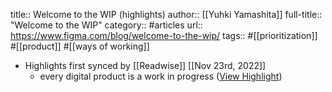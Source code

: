 title:: Welcome to the WIP (highlights)
author:: [[Yuhki Yamashita]]
full-title:: "Welcome to the WIP"
category:: #articles
url:: https://www.figma.com/blog/welcome-to-the-wip/
tags:: #[[prioritization]] #[[product]] #[[ways of working]]

- Highlights first synced by [[Readwise]] [[Nov 23rd, 2022]]
	- every digital product is a work in progress ([View Highlight](https://read.readwise.io/read/01gjhmcar68t3zg8dvkh1f3fpy))